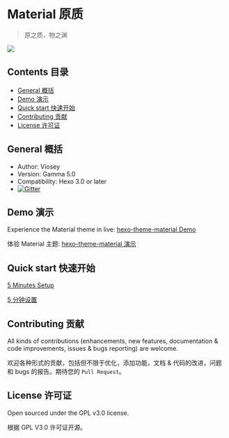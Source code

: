 # Material 原质

>原之质，物之渊

![](https://qiniu.viosey.com/img/Material-Phone-Render.png)

## Contents 目录
- [General 概括](#General-概括)
- [Demo 演示](#Demo-演示)
- [Quick start 快速开始](Quick-start-快速开始)
- [Contributing 贡献](#contributing-贡献)
- [License 许可证](#license-许可证)

## General 概括
- Author: Viosey
- Version: Gamma 5.0
- Compatibility: Hexo 3.0 or later
- [![Gitter](https://img.shields.io/gitter/room/material-theme/hexo.svg?style=flat-square)](https://gitter.im/material-theme/hexo?utm_source=share-link&utm_medium=link&utm_campaign=share-link)

## Demo 演示

Experience the Material theme in live: [hexo-theme-material Demo](https://blog.viosey.com)

体验 Material 主题: [hexo-theme-material 演示](https://blog.viosey.com)

## Quick start 快速开始

[5 Minutes Setup](https://github.com/viosey/hexo-theme-material/wiki/5-Minutes-Setup)	

[5 分钟设置](https://github.com/viosey/hexo-theme-material/wiki/5-%E5%88%86%E9%92%9F%E8%AE%BE%E7%BD%AE)


## Contributing 贡献

All kinds of contributions (enhancements, new features, documentation & code improvements, issues & bugs reporting) are welcome.

欢迎各种形式的贡献，包括但不限于优化，添加功能，文档 & 代码的改进，问题和 bugs 的报告。期待您的 `Pull Request`。


## License 许可证

Open sourced under the GPL v3.0 license.

根据 GPL V3.0 许可证开源。